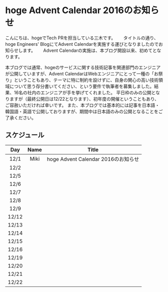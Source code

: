 # hoge Advent Calendar 2016のお知らせ

こんにちは、hogeでTech PRを担当している三木です。　　
タイトルの通り、hoge Engineers' BlogにてAdvent Calendarを実施する運びとなりましたのでお知らせします。　　
Advent Calendarの実施は、本ブログ開設以来、初めてとなります。　　

本ブログでは通常、hogeのサービスに関する技術記事を関連部門のエンジニアが公開していますが、Advent CalendarはWebエンジニアにとって一種の「お祭り」ということもあり、テーマに特に制約を設けずに、自身の関心の高い技術領域について思う存分書いてください、という要件で執筆者を募集しました。結果、16名の社内のエンジニアが手を挙げてくれました。
平日枠のみの公開となりますが（最終公開日は12/22となります）、初年度の開催ということもあり、ご容赦いただければ幸いです。
また、本ブログでは基本的には記事を日本語・韓国語・英語で公開しておりますが、期間中は日本語のみの公開となることをご了承ください。

## スケジュール

| Day | Name | Title |
| :---: | :---: | :---: |
| 12/1 | Miki | hoge Advent Calendar 2016のお知らせ |
| 12/2 |  |  |
| 12/5 |  |  |
| 12/6 |  |  |
| 12/7 |  |  |
| 12/8 |  |  |
| 12/9 |  |  |
| 12/12 |  |  |
| 12/13 |  |  |
| 12/14 |  |  |
| 12/15 |  |  |
| 12/16 |  |  |
| 12/19 |  |  |
| 12/20 |  |  |
| 12/21 |  |  |
| 12/22 |  |  |
